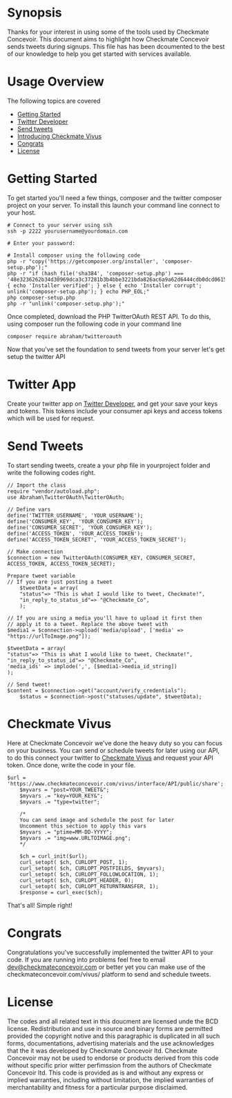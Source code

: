 # Synopsis
Thanks for your interest in using some of the tools used by Checkmate Concevoir. This document aims to highlight how
Checkmate Concevoir sends tweets during signups. This file has has been dcoumented to the best of our knowledge to 
help you get started with services available.

# Usage Overview
The following topics are covered
* [Getting Started](#Getting-Started)
* [Twitter Developer](#Twitter-App)
* [Send tweets](#Send-Tweets)
* [Introducing Checkmate Vivus](#Checkmate-Vivus)
* [Congrats](#Congrats)
* [License](#License)

# Getting Started
To get started you'll need a few things, composer and the twitter composer project on your server. To install this 
launch your command line connect to your host.

```
# Connect to your server using ssh
ssh -p 2222 yourusername@yourdomain.com

# Enter your password: 

# Install composer using the following code
php -r "copy('https://getcomposer.org/installer', 'composer-setup.php');"
php -r "if (hash_file('sha384', 'composer-setup.php') === '48e3236262b34d30969dca3c37281b3b4bbe3221bda826ac6a9a62d6444cdb0dcd0615698a5cbe587c3f0fe57a54d8f5') { echo 'Installer verified'; } else { echo 'Installer corrupt'; unlink('composer-setup.php'); } echo PHP_EOL;"
php composer-setup.php
php -r "unlink('composer-setup.php');"
```

Once completed, download the PHP TwitterOAuth REST API. To do this, using composer run the following code in your command line
```
composer require abraham/twitteroauth
```
Now that you've set the foundation to send tweets from your server let's get setup the twitter API

# Twitter App
Create your twitter app on [Twitter Developer](http://developer.twitter.com/en/apps), and get your save your keys and tokens. This tokens include
your consumer api keys and access tokens which will be used for request.

# Send Tweets
To start sending tweets, create a your php file in yourproject folder and write the following codes right. 
```
// Import the class
require "vendor/autoload.php";
use Abraham\TwitterOAuth\TwitterOAuth;

// Define vars
define('TWITTER_USERNAME', 'YOUR_USERNAME');
define('CONSUMER_KEY', 'YOUR_CONSUMER_KEY');
define('CONSUMER_SECRET', 'YOUR_CONSUMER_KEY');
define('ACCESS_TOKEN', 'YOUR_ACCESS_TOKEN');
define('ACCESS_TOKEN_SECRET', 'YOUR_ACCESS_TOKEN_SECRET');

// Make connection
$connection = new TwitterOAuth(CONSUMER_KEY, CONSUMER_SECRET, ACCESS_TOKEN, ACCESS_TOKEN_SECRET);

Prepare tweet variable
// If you are just posting a tweet 
    $tweetData = array(
    "status"=> "This is what I would like to tweet, Checkmate!",
    "in_reply_to_status_id"=> "@Checkmate_Co",
    );
        
// If you are using a media you'll have to upload it first then 
// apply it to a tweet. Replace the above tweet with
$media1 = $connection->upload('media/upload', ['media' => "https://urlToImage.png"]);
        
$tweetData = array(
"status"=> "This is what I would like to tweet, Checkmate!",
"in_reply_to_status_id"=> "@Checkmate_Co",
'media_ids' => implode(',', [$media1->media_id_string])
);

// Send tweet!
$content = $connection->get("account/verify_credentials");
    $status = $connection->post("statuses/update", $tweetData);
```

# Checkmate Vivus
Here at Checkmate Concevoir we've done the heavy duty so you can focus on your business. You can send or schedule tweets for later using our API, to do this connect your twitter to [Checkmate Vivus](https://www.checkmateconcevoir.com/vivus/interface/settings) and request your API token. Once done, write the code in your file.

```
$url = 'https://www.checkmateconcevoir.com/vivus/interface/API/public/share';
    $myvars = "post=YOUR_TWEET&";
    $myvars .= "key=YOUR_KEY&";
    $myvars .= "type=twitter";
    
    /* 
    You can send image and schedule the post for later
    Uncomment this section to apply this vars
    $myvars .= "ptime=MM-DD-YYYY";
    $myvars .= "img=www.URLTOIMAGE.png";
    */
    
    $ch = curl_init($url);
    curl_setopt( $ch, CURLOPT_POST, 1);
    curl_setopt( $ch, CURLOPT_POSTFIELDS, $myvars);
    curl_setopt( $ch, CURLOPT_FOLLOWLOCATION, 1);
    curl_setopt( $ch, CURLOPT_HEADER, 0);
    curl_setopt( $ch, CURLOPT_RETURNTRANSFER, 1);
    $response = curl_exec($ch);
```
That's all! Simple right!

# Congrats
Congratulations you've successfully implemented the twitter API to your code. If you are running into problems feel free to email
dev@checkmateconcevoir.com or better yet you can make use of the checkmateconcevoir.com/vivus/ platform to send and schedule tweets.

# License
The codes and all related text in this doucment are licensed unde the BCD license. Redistribution and use in source and
binary forms are permitted provided the copyright notive and this paragraphic is duplicated in all such forms, documentations,
advertising materials and the use acknowledges that the it was developed by Checkmate Concevoir ltd. Checkmate Concevoir may
not be used to endorse or products derived from this code without specific prior witter perfimssion from the authors of Checkmate
Concevoir ltd. This code is provided as is and without any express or implied warranties, including without limitation, the implied
warranties of merchantability and fitness for a particular purpose disclaimed. 
